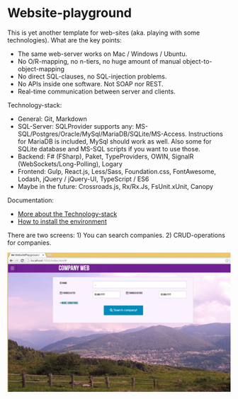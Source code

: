 

# Website-playground #

This is yet another template for web-sites (aka. playing with some technologies).
What are the key points:

- The same web-server works on Mac / Windows / Ubuntu.
- No O/R-mapping, no n-tiers, no huge amount of manual object-to-object-mapping
- No direct SQL-clauses, no SQL-injection problems.
- No APIs inside one software. Not SOAP nor REST.
- Real-time communication between server and clients.

Technology-stack:

- General: Git, Markdown
- SQL-Server: SQLProvider supports any: MS-SQL/Postgres/Oracle/MySql/MariaDB/SQLite/MS-Access. Instructions for MariaDB is included, MySql should work as well. Also some for SQLite database and MS-SQL scripts if you want to use those.
- Backend: F# (FSharp), Paket, TypeProviders, OWIN, SignalR (WebSockets/Long-Polling), Logary
- Frontend: Gulp, React.js, Less/Sass, Foundation.css, FontAwesome, Lodash, jQuery / jQuery-UI, TypeScript / ES6
- Maybe in the future: Crossroads.js, Rx/Rx.Js, FsUnit.xUnit, Canopy 

Documentation:

- [More about the Technology-stack](specifications/Technologies.md)
- [How to install the environment](specifications/Deployment.md)


There are two screens: 1) You can search companies. 2) CRUD-operations for companies.

![](specifications/ui.jpg)
